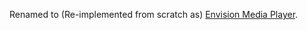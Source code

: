 Renamed to (Re-implemented from scratch as) [Envision Media Player](https://github.com/envision-play/envision-media-player).
